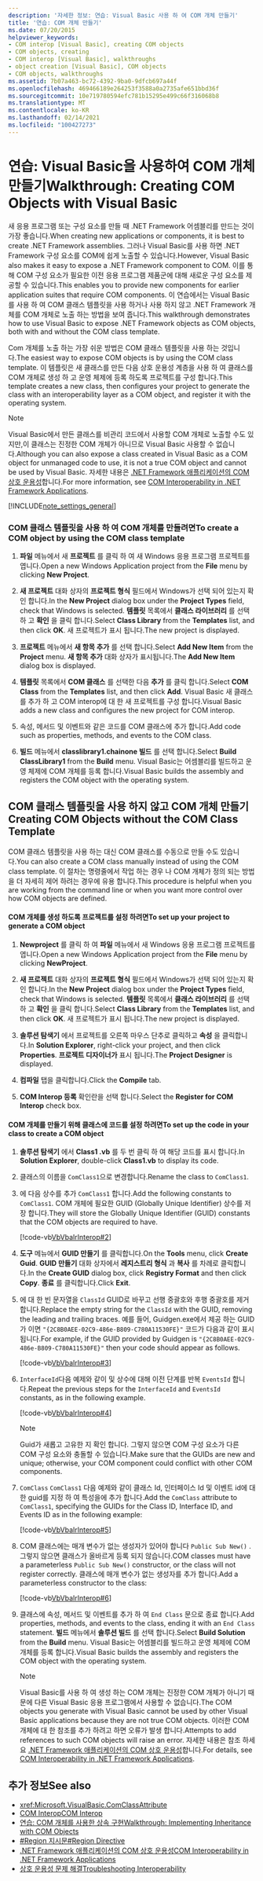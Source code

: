 ```yaml
---
description: '자세한 정보: 연습: Visual Basic 사용 하 여 COM 개체 만들기'
title: '연습: COM 개체 만들기'
ms.date: 07/20/2015
helpviewer_keywords:
- COM interop [Visual Basic], creating COM objects
- COM objects, creating
- COM interop [Visual Basic], walkthroughs
- object creation [Visual Basic], COM objects
- COM objects, walkthroughs
ms.assetid: 7b07a463-bc72-4392-9ba0-9dfcb697a44f
ms.openlocfilehash: 469466189e264253f3588a0a2735afe651bbd36f
ms.sourcegitcommit: 10e719780594efc781b15295e499c66f316068b8
ms.translationtype: MT
ms.contentlocale: ko-KR
ms.lasthandoff: 02/14/2021
ms.locfileid: "100427273"
---
```

# <a name="walkthrough-creating-com-objects-with-visual-basic"></a><span data-ttu-id="a7e4b-103">연습: Visual Basic을 사용하여 COM 개체 만들기</span><span class="sxs-lookup"><span data-stu-id="a7e4b-103">Walkthrough: Creating COM Objects with Visual Basic</span></span>

<span data-ttu-id="a7e4b-104">새 응용 프로그램 또는 구성 요소를 만들 때 .NET Framework 어셈블리를 만드는 것이 가장 좋습니다.</span><span class="sxs-lookup"><span data-stu-id="a7e4b-104">When creating new applications or components, it is best to create .NET Framework assemblies.</span></span> <span data-ttu-id="a7e4b-105">그러나 Visual Basic를 사용 하면 .NET Framework 구성 요소를 COM에 쉽게 노출할 수 있습니다.</span><span class="sxs-lookup"><span data-stu-id="a7e4b-105">However, Visual Basic also makes it easy to expose a .NET Framework component to COM.</span></span> <span data-ttu-id="a7e4b-106">이를 통해 COM 구성 요소가 필요한 이전 응용 프로그램 제품군에 대해 새로운 구성 요소를 제공할 수 있습니다.</span><span class="sxs-lookup"><span data-stu-id="a7e4b-106">This enables you to provide new components for earlier application suites that require COM components.</span></span> <span data-ttu-id="a7e4b-107">이 연습에서는 Visual Basic를 사용 하 여 COM 클래스 템플릿을 사용 하거나 사용 하지 않고 .NET Framework 개체를 COM 개체로 노출 하는 방법을 보여 줍니다.</span><span class="sxs-lookup"><span data-stu-id="a7e4b-107">This walkthrough demonstrates how to use Visual Basic to expose .NET Framework objects as COM objects, both with and without the COM class template.</span></span>  
  
 <span data-ttu-id="a7e4b-108">Com 개체를 노출 하는 가장 쉬운 방법은 COM 클래스 템플릿을 사용 하는 것입니다.</span><span class="sxs-lookup"><span data-stu-id="a7e4b-108">The easiest way to expose COM objects is by using the COM class template.</span></span> <span data-ttu-id="a7e4b-109">이 템플릿은 새 클래스를 만든 다음 상호 운용성 계층을 사용 하 여 클래스를 COM 개체로 생성 하 고 운영 체제에 등록 하도록 프로젝트를 구성 합니다.</span><span class="sxs-lookup"><span data-stu-id="a7e4b-109">This template creates a new class, then configures your project to generate the class with an interoperability layer as a COM object, and register it with the operating system.</span></span>  
  
> [!NOTE]
> <span data-ttu-id="a7e4b-110">Visual Basic에서 만든 클래스를 비관리 코드에서 사용할 COM 개체로 노출할 수도 있지만,이 클래스는 진정한 COM 개체가 아니므로 Visual Basic 사용할 수 없습니다.</span><span class="sxs-lookup"><span data-stu-id="a7e4b-110">Although you can also expose a class created in Visual Basic as a COM object for unmanaged code to use, it is not a true COM object and cannot be used by Visual Basic.</span></span> <span data-ttu-id="a7e4b-111">자세한 내용은 [.NET Framework 애플리케이션의 COM 상호 운용성](com-interoperability-in-net-framework-applications.md)합니다.</span><span class="sxs-lookup"><span data-stu-id="a7e4b-111">For more information, see [COM Interoperability in .NET Framework Applications](com-interoperability-in-net-framework-applications.md).</span></span>  
  
[!INCLUDE[note_settings_general](~/includes/note-settings-general-md.md)]  
  
### <a name="to-create-a-com-object-by-using-the-com-class-template"></a><span data-ttu-id="a7e4b-112">COM 클래스 템플릿을 사용 하 여 COM 개체를 만들려면</span><span class="sxs-lookup"><span data-stu-id="a7e4b-112">To create a COM object by using the COM class template</span></span>  
  
1. <span data-ttu-id="a7e4b-113">**파일** 메뉴에서 새 **프로젝트** 를 클릭 하 여 새 Windows 응용 프로그램 프로젝트를 엽니다.</span><span class="sxs-lookup"><span data-stu-id="a7e4b-113">Open a new Windows Application project from the **File** menu by clicking **New Project**.</span></span>  
  
2. <span data-ttu-id="a7e4b-114">**새 프로젝트** 대화 상자의 **프로젝트 형식** 필드에서 Windows가 선택 되어 있는지 확인 합니다.</span><span class="sxs-lookup"><span data-stu-id="a7e4b-114">In the **New Project** dialog box under the **Project Types** field, check that Windows is selected.</span></span> <span data-ttu-id="a7e4b-115">**템플릿** 목록에서 **클래스 라이브러리** 를 선택 하 고 **확인** 을 클릭 합니다.</span><span class="sxs-lookup"><span data-stu-id="a7e4b-115">Select **Class Library** from the **Templates** list, and then click **OK**.</span></span> <span data-ttu-id="a7e4b-116">새 프로젝트가 표시 됩니다.</span><span class="sxs-lookup"><span data-stu-id="a7e4b-116">The new project is displayed.</span></span>  
  
3. <span data-ttu-id="a7e4b-117">**프로젝트** 메뉴에서 **새 항목 추가** 를 선택 합니다.</span><span class="sxs-lookup"><span data-stu-id="a7e4b-117">Select **Add New Item** from the **Project** menu.</span></span> <span data-ttu-id="a7e4b-118">**새 항목 추가** 대화 상자가 표시됩니다.</span><span class="sxs-lookup"><span data-stu-id="a7e4b-118">The **Add New Item** dialog box is displayed.</span></span>  
  
4. <span data-ttu-id="a7e4b-119">**템플릿** 목록에서 **COM 클래스** 를 선택한 다음 **추가** 를 클릭 합니다.</span><span class="sxs-lookup"><span data-stu-id="a7e4b-119">Select **COM Class** from the **Templates** list, and then click **Add**.</span></span> <span data-ttu-id="a7e4b-120">Visual Basic 새 클래스를 추가 하 고 COM interop에 대 한 새 프로젝트를 구성 합니다.</span><span class="sxs-lookup"><span data-stu-id="a7e4b-120">Visual Basic adds a new class and configures the new project for COM interop.</span></span>  
  
5. <span data-ttu-id="a7e4b-121">속성, 메서드 및 이벤트와 같은 코드를 COM 클래스에 추가 합니다.</span><span class="sxs-lookup"><span data-stu-id="a7e4b-121">Add code such as properties, methods, and events to the COM class.</span></span>  
  
6. <span data-ttu-id="a7e4b-122">**빌드** 메뉴에서 **classlibrary1.chainone 빌드** 를 선택 합니다.</span><span class="sxs-lookup"><span data-stu-id="a7e4b-122">Select **Build ClassLibrary1** from the **Build** menu.</span></span> <span data-ttu-id="a7e4b-123">Visual Basic는 어셈블리를 빌드하고 운영 체제에 COM 개체를 등록 합니다.</span><span class="sxs-lookup"><span data-stu-id="a7e4b-123">Visual Basic builds the assembly and registers the COM object with the operating system.</span></span>  
  
## <a name="creating-com-objects-without-the-com-class-template"></a><span data-ttu-id="a7e4b-124">COM 클래스 템플릿을 사용 하지 않고 COM 개체 만들기</span><span class="sxs-lookup"><span data-stu-id="a7e4b-124">Creating COM Objects without the COM Class Template</span></span>  

 <span data-ttu-id="a7e4b-125">COM 클래스 템플릿을 사용 하는 대신 COM 클래스를 수동으로 만들 수도 있습니다.</span><span class="sxs-lookup"><span data-stu-id="a7e4b-125">You can also create a COM class manually instead of using the COM class template.</span></span> <span data-ttu-id="a7e4b-126">이 절차는 명령줄에서 작업 하는 경우 나 COM 개체가 정의 되는 방법을 더 자세히 제어 하려는 경우에 유용 합니다.</span><span class="sxs-lookup"><span data-stu-id="a7e4b-126">This procedure is helpful when you are working from the command line or when you want more control over how COM objects are defined.</span></span>  
  
#### <a name="to-set-up-your-project-to-generate-a-com-object"></a><span data-ttu-id="a7e4b-127">COM 개체를 생성 하도록 프로젝트를 설정 하려면</span><span class="sxs-lookup"><span data-stu-id="a7e4b-127">To set up your project to generate a COM object</span></span>  
  
1. <span data-ttu-id="a7e4b-128">**Newproject** 를 클릭 하 여 **파일** 메뉴에서 새 Windows 응용 프로그램 프로젝트를 엽니다.</span><span class="sxs-lookup"><span data-stu-id="a7e4b-128">Open a new Windows Application project from the **File** menu by clicking **NewProject**.</span></span>  
  
2. <span data-ttu-id="a7e4b-129">**새 프로젝트** 대화 상자의 **프로젝트 형식** 필드에서 Windows가 선택 되어 있는지 확인 합니다.</span><span class="sxs-lookup"><span data-stu-id="a7e4b-129">In the **New Project** dialog box under the **Project Types** field, check that Windows is selected.</span></span> <span data-ttu-id="a7e4b-130">**템플릿** 목록에서 **클래스 라이브러리** 를 선택 하 고 **확인** 을 클릭 합니다.</span><span class="sxs-lookup"><span data-stu-id="a7e4b-130">Select **Class Library** from the **Templates** list, and then click **OK**.</span></span> <span data-ttu-id="a7e4b-131">새 프로젝트가 표시 됩니다.</span><span class="sxs-lookup"><span data-stu-id="a7e4b-131">The new project is displayed.</span></span>  
  
3. <span data-ttu-id="a7e4b-132">**솔루션 탐색기** 에서 프로젝트를 오른쪽 마우스 단추로 클릭하고 **속성** 을 클릭합니다.</span><span class="sxs-lookup"><span data-stu-id="a7e4b-132">In **Solution Explorer**, right-click your project, and then click **Properties**.</span></span> <span data-ttu-id="a7e4b-133">**프로젝트 디자이너가** 표시 됩니다.</span><span class="sxs-lookup"><span data-stu-id="a7e4b-133">The **Project Designer** is displayed.</span></span>  
  
4. <span data-ttu-id="a7e4b-134">**컴파일** 탭을 클릭합니다.</span><span class="sxs-lookup"><span data-stu-id="a7e4b-134">Click the **Compile** tab.</span></span>  
  
5. <span data-ttu-id="a7e4b-135">**COM Interop 등록** 확인란을 선택 합니다.</span><span class="sxs-lookup"><span data-stu-id="a7e4b-135">Select the **Register for COM Interop** check box.</span></span>  
  
#### <a name="to-set-up-the-code-in-your-class-to-create-a-com-object"></a><span data-ttu-id="a7e4b-136">COM 개체를 만들기 위해 클래스에 코드를 설정 하려면</span><span class="sxs-lookup"><span data-stu-id="a7e4b-136">To set up the code in your class to create a COM object</span></span>  
  
1. <span data-ttu-id="a7e4b-137">**솔루션 탐색기** 에서 **Class1 .vb** 를 두 번 클릭 하 여 해당 코드를 표시 합니다.</span><span class="sxs-lookup"><span data-stu-id="a7e4b-137">In **Solution Explorer**, double-click **Class1.vb** to display its code.</span></span>  
  
2. <span data-ttu-id="a7e4b-138">클래스의 이름을 `ComClass1`으로 변경합니다.</span><span class="sxs-lookup"><span data-stu-id="a7e4b-138">Rename the class to `ComClass1`.</span></span>  
  
3. <span data-ttu-id="a7e4b-139">에 다음 상수를 추가 `ComClass1` 합니다.</span><span class="sxs-lookup"><span data-stu-id="a7e4b-139">Add the following constants to `ComClass1`.</span></span> <span data-ttu-id="a7e4b-140">COM 개체에 필요한 GUID (Globally Unique Identifier) 상수를 저장 합니다.</span><span class="sxs-lookup"><span data-stu-id="a7e4b-140">They will store the Globally Unique Identifier (GUID) constants that the COM objects are required to have.</span></span>  
  
     [!code-vb[VbVbalrInterop#2](~/samples/snippets/visualbasic/VS_Snippets_VBCSharp/VbVbalrInterop/VB/Class1.vb#2)]  
  
4. <span data-ttu-id="a7e4b-141">**도구** 메뉴에서 **GUID 만들기** 를 클릭합니다.</span><span class="sxs-lookup"><span data-stu-id="a7e4b-141">On the **Tools** menu, click **Create Guid**.</span></span> <span data-ttu-id="a7e4b-142">**GUID 만들기** 대화 상자에서 **레지스트리 형식** 과 **복사** 를 차례로 클릭합니다.</span><span class="sxs-lookup"><span data-stu-id="a7e4b-142">In the **Create GUID** dialog box, click **Registry Format** and then click **Copy**.</span></span> <span data-ttu-id="a7e4b-143">**종료** 를 클릭합니다.</span><span class="sxs-lookup"><span data-stu-id="a7e4b-143">Click **Exit**.</span></span>  
  
5. <span data-ttu-id="a7e4b-144">에 대 한 빈 문자열을 `ClassId` GUID로 바꾸고 선행 중괄호와 후행 중괄호를 제거 합니다.</span><span class="sxs-lookup"><span data-stu-id="a7e4b-144">Replace the empty string for the `ClassId` with the GUID, removing the leading and trailing braces.</span></span> <span data-ttu-id="a7e4b-145">예를 들어, Guidgen.exe에서 제공 하는 GUID가 이면 `"{2C8B0AEE-02C9-486e-B809-C780A11530FE}"` 코드가 다음과 같이 표시 됩니다.</span><span class="sxs-lookup"><span data-stu-id="a7e4b-145">For example, if the GUID provided by Guidgen is `"{2C8B0AEE-02C9-486e-B809-C780A11530FE}"` then your code should appear as follows.</span></span>  
  
     [!code-vb[VbVbalrInterop#3](~/samples/snippets/visualbasic/VS_Snippets_VBCSharp/VbVbalrInterop/VB/Class1.vb#3)]  
  
6. <span data-ttu-id="a7e4b-146">`InterfaceId`다음 예제와 같이 및 상수에 대해 이전 단계를 반복 `EventsId` 합니다.</span><span class="sxs-lookup"><span data-stu-id="a7e4b-146">Repeat the previous steps for the `InterfaceId` and `EventsId` constants, as in the following example.</span></span>  
  
     [!code-vb[VbVbalrInterop#4](~/samples/snippets/visualbasic/VS_Snippets_VBCSharp/VbVbalrInterop/VB/Class1.vb#4)]  
  
    > [!NOTE]
    > <span data-ttu-id="a7e4b-147">Guid가 새롭고 고유한 지 확인 합니다. 그렇지 않으면 COM 구성 요소가 다른 COM 구성 요소와 충돌할 수 있습니다.</span><span class="sxs-lookup"><span data-stu-id="a7e4b-147">Make sure that the GUIDs are new and unique; otherwise, your COM component could conflict with other COM components.</span></span>  
  
7. <span data-ttu-id="a7e4b-148">`ComClass` `ComClass1` 다음 예제와 같이 클래스 Id, 인터페이스 Id 및 이벤트 id에 대 한 guid를 지정 하 여 특성을에 추가 합니다.</span><span class="sxs-lookup"><span data-stu-id="a7e4b-148">Add the `ComClass` attribute to `ComClass1`, specifying the GUIDs for the Class ID, Interface ID, and Events ID as in the following example:</span></span>  
  
     [!code-vb[VbVbalrInterop#5](~/samples/snippets/visualbasic/VS_Snippets_VBCSharp/VbVbalrInterop/VB/Class1.vb#5)]  
  
8. <span data-ttu-id="a7e4b-149">COM 클래스에는 매개 변수가 없는 생성자가 있어야 합니다 `Public Sub New()` . 그렇지 않으면 클래스가 올바르게 등록 되지 않습니다.</span><span class="sxs-lookup"><span data-stu-id="a7e4b-149">COM classes must have a parameterless `Public Sub New()` constructor, or the class will not register correctly.</span></span> <span data-ttu-id="a7e4b-150">클래스에 매개 변수가 없는 생성자를 추가 합니다.</span><span class="sxs-lookup"><span data-stu-id="a7e4b-150">Add a parameterless constructor to the class:</span></span>  
  
     [!code-vb[VbVbalrInterop#6](~/samples/snippets/visualbasic/VS_Snippets_VBCSharp/VbVbalrInterop/VB/Class1.vb#6)]  
  
9. <span data-ttu-id="a7e4b-151">클래스에 속성, 메서드 및 이벤트를 추가 하 여 `End Class` 문으로 종료 합니다.</span><span class="sxs-lookup"><span data-stu-id="a7e4b-151">Add properties, methods, and events to the class, ending it with an `End Class` statement.</span></span> <span data-ttu-id="a7e4b-152">**빌드** 메뉴에서 **솔루션 빌드** 를 선택 합니다.</span><span class="sxs-lookup"><span data-stu-id="a7e4b-152">Select **Build Solution** from the **Build** menu.</span></span> <span data-ttu-id="a7e4b-153">Visual Basic는 어셈블리를 빌드하고 운영 체제에 COM 개체를 등록 합니다.</span><span class="sxs-lookup"><span data-stu-id="a7e4b-153">Visual Basic builds the assembly and registers the COM object with the operating system.</span></span>  
  
    > [!NOTE]
    > <span data-ttu-id="a7e4b-154">Visual Basic를 사용 하 여 생성 하는 COM 개체는 진정한 COM 개체가 아니기 때문에 다른 Visual Basic 응용 프로그램에서 사용할 수 없습니다.</span><span class="sxs-lookup"><span data-stu-id="a7e4b-154">The COM objects you generate with Visual Basic cannot be used by other Visual Basic applications because they are not true COM objects.</span></span> <span data-ttu-id="a7e4b-155">이러한 COM 개체에 대 한 참조를 추가 하려고 하면 오류가 발생 합니다.</span><span class="sxs-lookup"><span data-stu-id="a7e4b-155">Attempts to add references to such COM objects will raise an error.</span></span> <span data-ttu-id="a7e4b-156">자세한 내용은 참조 하세요 [.NET Framework 애플리케이션의 COM 상호 운용성](com-interoperability-in-net-framework-applications.md)합니다.</span><span class="sxs-lookup"><span data-stu-id="a7e4b-156">For details, see [COM Interoperability in .NET Framework Applications](com-interoperability-in-net-framework-applications.md).</span></span>  
  
## <a name="see-also"></a><span data-ttu-id="a7e4b-157">추가 정보</span><span class="sxs-lookup"><span data-stu-id="a7e4b-157">See also</span></span>

- <xref:Microsoft.VisualBasic.ComClassAttribute>
- [<span data-ttu-id="a7e4b-158">COM Interop</span><span class="sxs-lookup"><span data-stu-id="a7e4b-158">COM Interop</span></span>](index.md)
- [<span data-ttu-id="a7e4b-159">연습: COM 개체를 사용한 상속 구현</span><span class="sxs-lookup"><span data-stu-id="a7e4b-159">Walkthrough: Implementing Inheritance with COM Objects</span></span>](walkthrough-implementing-inheritance-with-com-objects.md)
- [<span data-ttu-id="a7e4b-160">#Region 지시문</span><span class="sxs-lookup"><span data-stu-id="a7e4b-160">#Region Directive</span></span>](../../language-reference/directives/region-directive.md)
- [<span data-ttu-id="a7e4b-161">.NET Framework 애플리케이션의 COM 상호 운용성</span><span class="sxs-lookup"><span data-stu-id="a7e4b-161">COM Interoperability in .NET Framework Applications</span></span>](com-interoperability-in-net-framework-applications.md)
- [<span data-ttu-id="a7e4b-162">상호 운용성 문제 해결</span><span class="sxs-lookup"><span data-stu-id="a7e4b-162">Troubleshooting Interoperability</span></span>](troubleshooting-interoperability.md)
